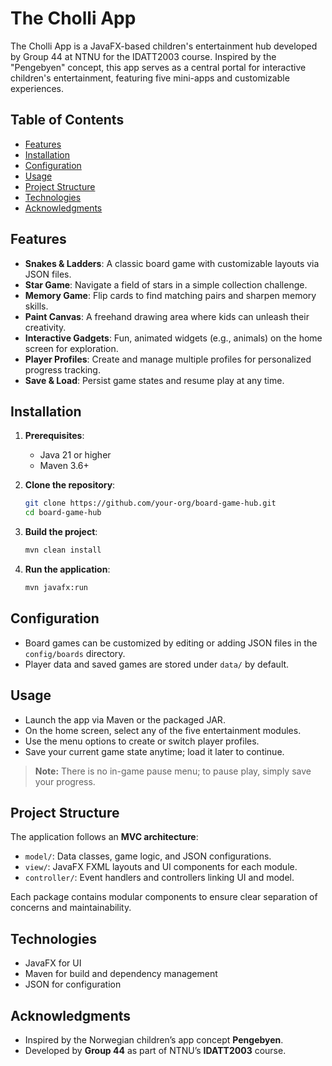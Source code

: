 # The Cholli App

The Cholli App is a JavaFX-based children's entertainment hub developed by Group 44 at NTNU for the IDATT2003 course. Inspired by the "Pengebyen" concept, this app serves as a central portal for interactive children's entertainment, featuring five mini-apps and customizable experiences.

## Table of Contents

* [Features](#features)
* [Installation](#installation)
* [Configuration](#configuration)
* [Usage](#usage)
* [Project Structure](#project-structure)
* [Technologies](#technologies)
* [Acknowledgments](#acknowledgments)

## Features

* **Snakes & Ladders**: A classic board game with customizable layouts via JSON files.
* **Star Game**: Navigate a field of stars in a simple collection challenge.
* **Memory Game**: Flip cards to find matching pairs and sharpen memory skills.
* **Paint Canvas**: A freehand drawing area where kids can unleash their creativity.
* **Interactive Gadgets**: Fun, animated widgets (e.g., animals) on the home screen for exploration.
* **Player Profiles**: Create and manage multiple profiles for personalized progress tracking.
* **Save & Load**: Persist game states and resume play at any time.

## Installation

1. **Prerequisites**:

   * Java 21 or higher
   * Maven 3.6+

2. **Clone the repository**:

   ```bash
   git clone https://github.com/your-org/board-game-hub.git
   cd board-game-hub
   ```

3. **Build the project**:

   ```bash
   mvn clean install
   ```

4. **Run the application**:

   ```bash
   mvn javafx:run
   ```

## Configuration

* Board games can be customized by editing or adding JSON files in the `config/boards` directory.
* Player data and saved games are stored under `data/` by default.

## Usage

* Launch the app via Maven or the packaged JAR.
* On the home screen, select any of the five entertainment modules.
* Use the menu options to create or switch player profiles.
* Save your current game state anytime; load it later to continue.

> **Note:** There is no in-game pause menu; to pause play, simply save your progress.

## Project Structure

The application follows an **MVC architecture**:

* `model/`: Data classes, game logic, and JSON configurations.
* `view/`: JavaFX FXML layouts and UI components for each module.
* `controller/`: Event handlers and controllers linking UI and model.

Each package contains modular components to ensure clear separation of concerns and maintainability.

## Technologies

* JavaFX for UI
* Maven for build and dependency management
* JSON for configuration

## Acknowledgments

* Inspired by the Norwegian children’s app concept **Pengebyen**.
* Developed by **Group 44** as part of NTNU’s **IDATT2003** course.
